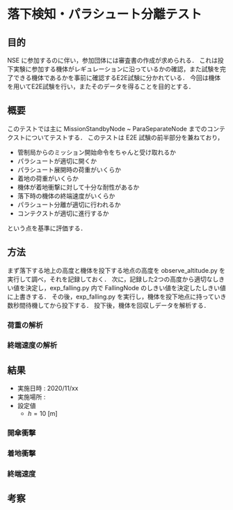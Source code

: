 
# 落下検知・パラシュート分離テスト


## 目的
NSE に参加するのに伴い，参加団体には審査書の作成が求められる．
これは投下実験に参加する機体がレギュレーションに沿っているかの確認，また試験を完了できる機体であるかを事前に確認するE2E試験に分かれている．
今回は機体を用いてE2E試験を行い，またそのデータを得ることを目的とする．


## 概要

このテストでは主に MissionStandbyNode ~ ParaSeparateNode までのコンテクストについてテストする．
このテストは E2E 試験の前半部分を兼ねており，

- 管制局からのミッション開始命令をちゃんと受け取れるか
- パラシュートが適切に開くか
- パラシュート展開時の荷重がいくらか
- 着地の荷重がいくらか
- 機体が着地衝撃に対して十分な耐性があるか
- 落下時の機体の終端速度がいくらか
- パラシュート分離が適切に行われるか
- コンテクストが適切に進行するか

という点を基準に評価する．


## 方法

まず落下する地上の高度と機体を投下する地点の高度を observe_altitude.py を実行して調べ，それを記録しておく．
次に，記録した2つの高度から適切なしきい値を決定し，exp_falling.py 内で FallingNode のしきい値を決定したしきい値に上書きする．
その後，exp_falling.py を実行し，機体を投下地点に持っていき数秒間待機してから投下する．
投下後，機体を回収しデータを解析する．

### 荷重の解析

### 終端速度の解析


## 結果

- 実施日時 : 2020/11/xx
- 実施場所 : 
- 設定値
    * $h = 10$ [m]

### 開傘衝撃

### 着地衝撃

### 終端速度


## 考察
